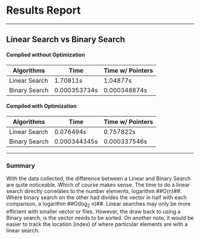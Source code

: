 # Results Report
------------------------------------------------------------
## Linear Search vs Binary Search
#### Complied without Optimization 
|    Algorithms    |       Time       | Time w/ Pointers |
|------------------|------------------|------------------|
|  Linear Search   | 1.70811s         | 1.04877s         |
|  Binary Search   | 0.000353734s     | 0.000348874s     |


#### Compiled with Optimization

|    Algorithms    |       Time       | Time w/ Pointers |
|------------------|------------------|------------------|
|  Linear Search   | 0.076494s        | 0.757822s        |
|  Binary Search   | 0.000344345s     | 0.000337546s     |

------------------------------------------------------------
### Summary

With the data collected, the difference between a Linear and Binary Search are quite noticeable. Which of course makes sense. The time to do a linear search directly correlates to the number elements, logarithm  ##O(n)##. Where binary search on the other had divides the vector in half with each comparison, a logarithm  ##O(log<sub>2</sub> n)##. Linear searches may only be more efficient with smaller vector or files.  However, the draw back to using a Binary search, is the vector needs to be sorted. On another note, it would be easier to track the location (index) of where particular elements are with a linear search.  

